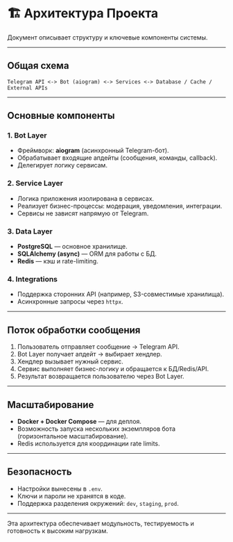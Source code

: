 # 🏗 Архитектура Проекта

Документ описывает структуру и ключевые компоненты системы.

---

## Общая схема

```
Telegram API <-> Bot (aiogram) <-> Services <-> Database / Cache / External APIs
```

---

## Основные компоненты

### 1. Bot Layer

* Фреймворк: **aiogram** (асинхронный Telegram-бот).
* Обрабатывает входящие апдейты (сообщения, команды, callback).
* Делегирует логику сервисам.

### 2. Service Layer

* Логика приложения изолирована в сервисах.
* Реализует бизнес-процессы: модерация, уведомления, интеграции.
* Сервисы не зависят напрямую от Telegram.

### 3. Data Layer

* **PostgreSQL** — основное хранилище.
* **SQLAlchemy (async)** — ORM для работы с БД.
* **Redis** — кэш и rate-limiting.

### 4. Integrations

* Поддержка сторонних API (например, S3-совместимые хранилища).
* Асинхронные запросы через `httpx`.

---

## Поток обработки сообщения

1. Пользователь отправляет сообщение → Telegram API.
2. Bot Layer получает апдейт → выбирает хендлер.
3. Хендлер вызывает нужный сервис.
4. Сервис выполняет бизнес-логику и обращается к БД/Redis/API.
5. Результат возвращается пользователю через Bot Layer.

---

## Масштабирование

* **Docker + Docker Compose** — для деплоя.
* Возможность запуска нескольких экземпляров бота (горизонтальное масштабирование).
* Redis используется для координации rate limits.

---

## Безопасность

* Настройки вынесены в `.env`.
* Ключи и пароли не хранятся в коде.
* Поддержка разделения окружений: `dev`, `staging`, `prod`.

---

Эта архитектура обеспечивает модульность, тестируемость и готовность к высоким нагрузкам.
